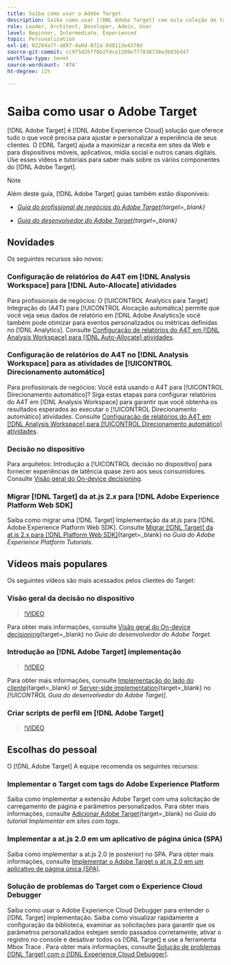 ```yaml
---
title: Saiba como usar o Adobe Target
description: Saiba como usar [!DNL Adobe Target] com esta coleção de tutoriais e vídeos que abrangem todos os seus componentes.
role: Leader, Architect, Developer, Admin, User
level: Beginner, Intermediate, Experienced
topic: Personalization
exl-id: 02204a7f-a897-4a0d-872a-8d8113e4378d
source-git-commit: cc9f5d26ff0b2fdce1209e777838738e3b03bd47
workflow-type: tm+mt
source-wordcount: '474'
ht-degree: 11%

---
```


# Saiba como usar o Adobe Target

[!DNL Adobe Target] é [!DNL Adobe Experience Cloud] solução que oferece tudo o que você precisa para ajustar e personalizar a experiência de seus clientes. O [!DNL Target] ajuda a maximizar a receita em sites da Web e para dispositivos móveis, aplicativos, mídia social e outros canais digitais. Use esses vídeos e tutoriais para saber mais sobre os vários componentes do [!DNL Adobe Target].

>[!NOTE]
>
>Além deste guia, [!DNL Adobe Target] guias também estão disponíveis:
>
>* *[Guia do profissional de negócios do Adobe Target](https://experienceleague.adobe.com/docs/target/using/target-home.html?lang=pt-BR){target=_blank}*
>
>* *[Guia do desenvolvedor do Adobe Target](https://experienceleague.adobe.com/docs/target-dev/developer/overview.html){target=_blank}*


## Novidades

Os seguintes recursos são novos:

### Configuração de relatórios do A4T em [!DNL Analysis Workspace] para [!DNL Auto-Allocate] atividades

Para profissionais de negócios: O [!UICONTROL Analytics para Target] Integração do (A4T) para [!UICONTROL Alocação automática] permite que você veja seus dados de relatório em [!DNL Adobe Analytics]e você também pode otimizar para eventos personalizados ou métricas definidas no [!DNL Analytics]. Consulte [Configuração de relatórios do A4T em [!DNL Analysis Workspace] para [!DNL Auto-Allocate] atividades](integrations/set-up-a4t-reports-in-analysis-workspace-for-auto-allocate-activities.md).

### Configuração de relatórios do A4T no [!DNL Analysis Workspace] para as atividades de [!UICONTROL Direcionamento automático]

Para profissionais de negócios: Você está usando o A4T para [!UICONTROL Direcionamento automático]? Siga estas etapas para configurar relatórios do A4T em [!DNL Analysis Workspace] para garantir que você obtenha os resultados esperados ao executar o [!UICONTROL Direcionamento automático] atividades. Consulte [Configuração de relatórios do A4T em [!DNL Analysis Workspace] para [!UICONTROL Direcionamento automático] atividades](integrations/set-up-a4t-reports-in-analysis-workspace-for-auto-target-activities.md).

### Decisão no dispositivo

Para arquitetos: Introdução a [!UICONTROL decisão no dispositivo] para fornecer experiências de latência quase zero aos seus consumidores. Consulte [Visão geral do On-device decisioning](implementation/on-device-decisioning-overview.md).

### Migrar [!DNL Target] da at.js 2.*x* para [!DNL Adobe Experience Platform Web SDK]

Saiba como migrar uma [!DNL Target] Implementação da at.js para [!DNL Adobe Experience Platform Web SDK]. Consulte [Migrar [!DNL Target] da at.js 2.x para [!DNL Platform Web SDK]](https://experienceleague.adobe.com/docs/platform-learn/migrate-target-to-websdk/introduction.html?lang=pt-BR){target=_blank} no *Guia do Adobe Experience Platform Tutorials*.

## Vídeos mais populares

Os seguintes vídeos são mais acessados pelos clientes do Target:

### Visão geral da decisão no dispositivo

>[!VIDEO](https://video.tv.adobe.com/v/329032/?quality=12)

Para obter mais informações, consulte [Visão geral do On-device decisioning](https://experienceleague.adobe.com/docs/target-dev/developer/server-side/on-device-decisioning/overview.html){target=_blank} no *Guia do desenvolvedor do Adobe Target*.

### Introdução ao [!DNL Adobe Target] implementação

>[!VIDEO](https://video.tv.adobe.com/v/35139/?quality=12)

Para obter mais informações, consulte [Implementação do lado do cliente](https://experienceleague.adobe.com/docs/target-dev/developer/client-side/overview.html){target=_blank} or [Server-side implementation](https://experienceleague.adobe.com/docs/target-dev/developer/server-side/server-side-overview.html){target=_blank} no *[!UICONTROL Guia do desenvolvedor do Adobe Target]*.

### Criar scripts de perfil em [!DNL Adobe Target]

>[!VIDEO](https://video.tv.adobe.com/v/17394/?quality=12)

## Escolhas do pessoal

O [!DNL Adobe Target] A equipe recomenda os seguintes recursos:

### Implementar o Target com tags do Adobe Experience Platform

Saiba como implementar a extensão Adobe Target com uma solicitação de carregamento de página e parâmetros personalizados. Para obter mais informações, consulte [Adicionar Adobe Target](https://experienceleague.adobe.com/docs/platform-learn/implement-in-websites/implement-solutions/target.html){target=_blank} no *Guia do tutorial Implementar em sites com tags*.

### Implementar a at.js 2.0 em um aplicativo de página única (SPA)

Saiba como implementar a at.js 2.0 (e posterior) no SPA. Para obter mais informações, consulte [Implementar o Adobe Target o at.js 2.0 em um aplicativo de página única (SPA)](implementation/implement-atjs-20-in-a-single-page-application.md).

### Solução de problemas do Target com o Experience Cloud Debugger

Saiba como usar o Adobe Experience Cloud Debugger para entender o [!DNL Target] implementação. Saiba como visualizar rapidamente a configuração da biblioteca, examinar as solicitações para garantir que os parâmetros personalizados estejam sendo passados corretamente, ativar o registro no console e desativar todos os [!DNL Target] e use a ferramenta Mbox Trace . Para obter mais informações, consulte [Solução de problemas [!DNL Target] com o [!DNL Experience Cloud Debugger]](troubleshooting/troubleshoot-with-the-experience-cloud-debugger.md).


